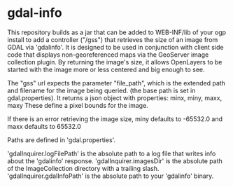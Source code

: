 gdal-info
=========

This repository builds as a jar that can be added to WEB-INF/lib of your ogp install to add a controller ("/gss") 
that retrieves the size of an image from GDAL via 'gdalinfo'.  It is designed to be used in conjunction with client side code 
that displays non-georeferenced maps via the GeoServer image collection plugin. By returning the image's size, it 
allows OpenLayers to be started with the image more or less centered and big enough to see.

The "gss" url expects the parameter "file_path", which is the extended path and filename for the image being queried.
(the base path is set in gdal.properties).  It returns a json object with properties:
minx, miny, maxx, maxy
These define a pixel bounds for the image.

If there is an error retrieving the image size, miny defaults to -65532.0 and maxx defaults to 65532.0

Paths are defined in 'gdal.properties'.

'gdalInquirer.logFilePath' is the absolute path to a log file that writes info about the 'gdalinfo' response.
'gdalInquirer.imagesDir' is the absolute path of the ImageCollection directory with a trailing slash.
'gdalInquirer.gdalInfoPath' is the absolute path to your 'gdalinfo' binary.


